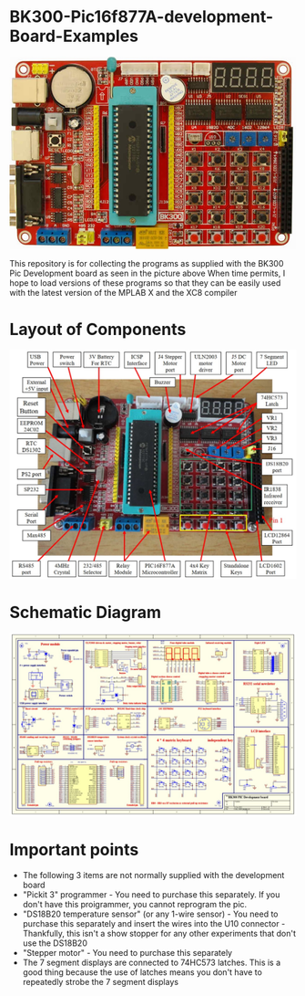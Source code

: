 # BK300-Pic16f877A-development-Board-Examples
<img src="BK300.jpg" alt="BK300 Dev board"/>

This repository is for collecting the programs as supplied with the BK300 Pic Development board as seen in the picture above
When time permits, I hope to load versions of these programs so that they can be easily used with the latest version of the MPLAB X and the XC8 compiler


# Layout of Components
<img src="BK300_Layout.jpg" alt="BK300 Layout"/>


# Schematic Diagram
<img src="BK300_Circuit_Diagram.jpg" alt="BK300 Schematics"/>

# Important points
- The following 3 items are not normally supplied with the development board
 - "Pickit 3" programmer  - You need to purchase this separately. If you don't have this proigrammer, you cannot reprogram the pic.
 - "DS18B20 temperature sensor" (or any 1-wire sensor)  - You need to purchase this separately and insert the wires into the U10 connector - Thankfully, this isn't a show stopper for any other experiments that don't use the DS18B20
 - "Stepper motor"  - You need to purchase this separately
- The 7 segment displays are connected to 74HC573 latches. This is a good thing because the use of latches means you don't have to repeatedly strobe the 7 segment displays

